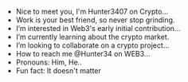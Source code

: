 - Nice to meet you, I'm Hunter3407 on Crypto...
- Work is your best friend, so never stop grinding.
- I’m interested in Web3's early initial contribution...
- I’m currently learning about the crypto market.
- I’m looking to collaborate on a crypto project...
- How to reach me @Hunter34 on WEB3...
- Pronouns: Him, He..
- Fun fact: It doesn't matter
<!---
Hunter3407/Hunter3407 is a ✨ special ✨ repository because its `README.md` (this file) appears on your GitHub profile.
You can click the Preview link to take a look at your changes.
--->
